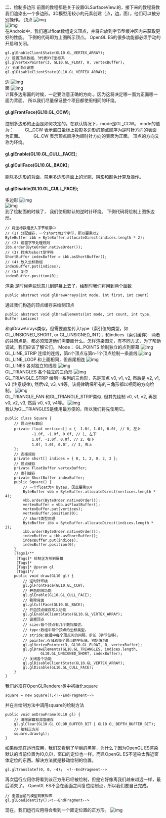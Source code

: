 二、绘制多边形
前面的教程都是关于设置GLSurfaceView.的，接下来的教程将教我们渲染出一个多边形。3D模型用较小的元素创建（点，边，面），他们可以被分别操作。
顶点
![img](P)  
![img](P)  
在Android中，我们通过float数组定义顶点，并将它放到字节型缓冲区内来获取更好的性能。
下例的代码即为上图所示顶点。
OpenGL ES的很多功能都必须手动的开启和关闭。
```  
gl.glEnableClientState(GL10.GL_VERTEX_ARRAY);
// 设置顶点数据，3代表XYZ坐标系
gl.glVertexPointer(3, GL10.GL_FLOAT, 0, vertexBuffer);
// 关闭顶点设置
gl.glDisableClientState(GL10.GL_VERTEX_ARRAY);
```
边
![img](P)  
面
![img](P)  
计算多边形面的时候，一定要注意正确的方向.。因为这将决定哪一面为正面哪一面为背面。 所以我们尽量保证整个项目都使用相同的环绕。
#### gl.glFrontFace(GL10.GL_CCW);
控制多边形的正面是如何决定的。在默认情况下，mode是GL_CCW。
mode的值为： 　　
GL_CCW 表示窗口坐标上投影多边形的顶点顺序为逆时针方向的表面为正面。 　　
GL_CW 表示顶点顺序为顺时针方向的表面为正面。
顶点的方向又称为环绕。
#### gl.glEnable(GL10.GL_CULL_FACE);
#### gl.glCullFace(GL10.GL_BACK);
剔除多边形的背面，禁用多边形背面上的光照、阴影和颜色计算及操作。
#### gl.glDisable(GL10.GL_CULL_FACE);  
多边形
![img](P)  
![img](P)  
到了绘制面的时候了， 我们使用默认的逆时针环绕。
下例代码将绘制上图多边形。
```  
// 将坐标数组放入字节缓存中
// (1) 分配缓存，一个short为2个字节，所以要乘以2
ByteBuffer ibb = ByteBuffer.allocateDirect(indices.length * 2);
// (2) 设置字节处理规则
ibb.order(ByteOrder.nativeOrder());
// (3) 转换为short型字符
ShortBuffer indexBuffer = ibb.asShortBuffer();
// (4) 放入坐标数组
indexBuffer.put(indices);
// (5) 复位
indexBuffer.position(0);
```
渲染
是时候弄些玩意儿到屏幕上去了，绘制时我们将用到两个函数
```  
public abstract void glDrawArrays(int mode, int first, int count)
```
通过我们构造的顶点缓存来绘制顶点
```  
public abstract void glDrawElements(int mode, int count, int type, Buffer indices)
```
和glDrawArrays类似，但需要直接传入type（索引值的类型，如GL_UNSIGNED_SHORT, or GL_UNSIGNED_INT），和indices（索引缓存）
两者的共同点是，都必须知道他们需要画什么。怎样渲染图元，有不同方式，为了帮助调试，我们应该了解它们。
Mode：
GL_POINTS
绘制独立的点到屏幕
![img](P)  
GL_LINE_STRIP
连续的连线，第n个顶点与第n-1个顶点绘制一条直线
![img](P)  
GL_LINE_LOOP
和上面相同，但首尾相连
![img](P)  
GL_LINES
各对独立的线段
![img](P)  
GL_TRIANGLES
各个独立的三角形
![img](P)  
GL_TRIANGLE_STRIP
绘制一系列的三角形，先是顶点 v0, v1, v2, 然后是 v2, v1, v3 (注意规律), 然后v2, v3, v4等。该规律确保所有的三角形都以相同的方向绘制。
![img](P)  
GL_TRIANGLE_FAN
和GL_TRIANGLE_STRIP类似, 但其先绘制 v0, v1, v2, 再是 v0, v2, v3, 然后 v0, v3, v4等。
![img](P)  
我认为GL_TRIANGLES是使用最方便的，所以我们将先使用它。
```  
public class Square {
	// 顶点坐标数组
	private float vertices[] = { -1.0f, 1.0f, 0.0f, // 0, 左上
			-1.0f, -1.0f, 0.0f, // 1, 左下
			1.0f, -1.0f, 0.0f, // 2, 右下
			1.0f, 1.0f, 0.0f, // 3, 右上
	};
	// 连接规则
	private short[] indices = { 0, 1, 2, 0, 2, 3 };
	// 顶点缓存
	private FloatBuffer vertexBuffer;
	// 索引缓存
	private ShortBuffer indexBuffer;
	public Square() {
		// 一个float为4 bytes, 因此要乘以4
		ByteBuffer vbb = ByteBuffer.allocateDirect(vertices.length * 4);
		vbb.order(ByteOrder.nativeOrder());
		vertexBuffer = vbb.asFloatBuffer();
		vertexBuffer.put(vertices);
		vertexBuffer.position(0);
		// short类型同理
		ByteBuffer ibb = ByteBuffer.allocateDirect(indices.length * 2);
		ibb.order(ByteOrder.nativeOrder());
		indexBuffer = ibb.asShortBuffer();
		indexBuffer.put(indices);
		indexBuffer.position(0);
	}
	[Tags]/**
	 [Tags]* 绘制正方形到屏幕
	 [Tags]* 
	 [Tags]* @param gl
	 [Tags]*/
	public void draw(GL10 gl) {
		// 逆时针环绕
		gl.glFrontFace(GL10.GL_CCW);
		// 开启剔除功能
		gl.glEnable(GL10.GL_CULL_FACE);
		// 剔除背面
		gl.glCullFace(GL10.GL_BACK);
		// 开启顶点缓存写入功能
		gl.glEnableClientState(GL10.GL_VERTEX_ARRAY);
		// 设置顶点
		// size:每个顶点有几个数指描述。
		// type:数组中每个顶点的坐标类型。
		// stride:数组中每个顶点间的间隔，步长（字节位移）。
		// pointer:存储着每个顶点的坐标值。初始值为0
		gl.glVertexPointer(3, GL10.GL_FLOAT, 0, vertexBuffer);
		gl.glDrawElements(GL10.GL_TRIANGLES, indices.length,
				GL10.GL_UNSIGNED_SHORT, indexBuffer);
		// 关闭各个功能
		gl.glDisableClientState(GL10.GL_VERTEX_ARRAY);
		gl.glDisable(GL10.GL_CULL_FACE);
	}
}
```
我们必须在OpenGLRenderer类中初始化square
```  
square = new Square();<!--EndFragment-->
```
并在主绘制方法中调用square的绘制方法
```  
public void onDrawFrame(GL10 gl) {
    // 清除屏幕和深度缓存
    gl.glClear(GL10.GL_COLOR_BUFFER_BIT | GL10.GL_DEPTH_BUFFER_BIT);
    // 绘制正方形
    square.draw(gl);
}
```
如果你现在运行应用，我们又看到了华丽的黑屏，为什么？因为OpenGL ES渲染默认的当前位置为(0,0,0)，窗口的定位也一样。而且OpenGL ES不渲染太靠近窗体定位的东西。解决方法就是移动绘制的位置。
```  
gl.glTranslatef(0, 0, -4);  <!--EndFragment-->
```
再次运行应用你将看到该正方形已经被绘制，但是它好像离我们越来越远一样，最后消失了。
OpenGL ES不会在画面之间复位绘制点，所以我们要自己完成。
```  
// 重置当前的模型观察矩阵
gl.glLoadIdentity();<!--EndFragment-->
```
现在，我们运行应用将会看到一个固定位置的正方形。
![img](P)  